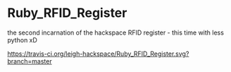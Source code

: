 # Ruby_RFID_Register
the second incarnation of the hackspace RFID register - this time with less python xD

https://travis-ci.org/leigh-hackspace/Ruby_RFID_Register.svg?branch=master